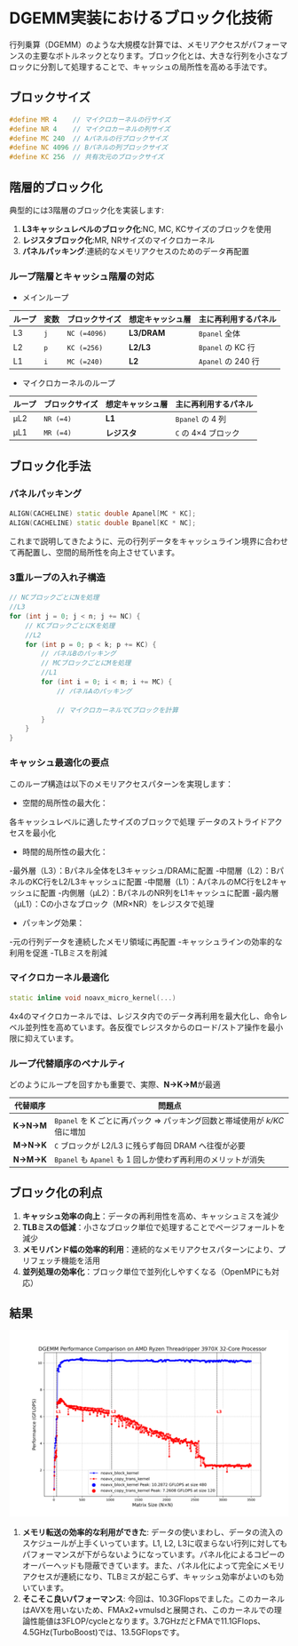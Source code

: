 # DGEMM実装におけるブロック化技術

行列乗算（DGEMM）のような大規模な計算では、メモリアクセスがパフォーマンスの主要なボトルネックとなります。ブロック化とは、大きな行列を小さなブロックに分割して処理することで、キャッシュの局所性を高める手法です。

## ブロックサイズ

```cpp
#define MR 4    // マイクロカーネルの行サイズ
#define NR 4    // マイクロカーネルの列サイズ
#define MC 240  // Aパネルの行ブロックサイズ
#define NC 4096 // Bパネルの列ブロックサイズ
#define KC 256  // 共有次元のブロックサイズ
```

## 階層的ブロック化

典型的には3階層のブロック化を実装します:

1. **L3キャッシュレベルのブロック化**:NC, MC, KCサイズのブロックを使用
2. **レジスタブロック化**:MR, NRサイズのマイクロカーネル
3. **パネルパッキング**:連続的なメモリアクセスのためのデータ再配置

### ループ階層とキャッシュ階層の対応

* メインループ
  
| ループ | 変数 | ブロックサイズ | 想定キャッシュ層 | 主に再利用するパネル |
|-------|------|--------------|----------------|-------------------|
| L3    | `j` | `NC (=4096)` | **L3/DRAM**    | `Bpanel` 全体     |
| L2    | `p` | `KC (=256)`  | **L2/L3**      | `Bpanel` の KC 行  |
| L1    | `i` | `MC (=240)`  | **L2**         | `Apanel` の 240 行 |

* マイクロカーネルのループ
  
| ループ |  ブロックサイズ | 想定キャッシュ層 | 主に再利用するパネル |
|--------|--------------|----------------|-------------------|
| μL2    | `NR (=4)`    | **L1**         | `Bpanel` の 4 列   |
| μL1    | `MR (=4)`    | **レジスタ**    | `C` の 4×4 ブロック |


## ブロック化手法

### パネルパッキング

```cpp
ALIGN(CACHELINE) static double Apanel[MC * KC];
ALIGN(CACHELINE) static double Bpanel[KC * NC];
```

これまで説明してきたように、元の行列データをキャッシュライン境界に合わせて再配置し、空間的局所性を向上させています。

### 3重ループの入れ子構造

```cpp
// NCブロックごとにNを処理
//L3
for (int j = 0; j < n; j += NC) {
    // KCブロックごとにKを処理
    //L2
    for (int p = 0; p < k; p += KC) {
        // パネルBのパッキング
        // MCブロックごとにMを処理
        //L1
        for (int i = 0; i < m; i += MC) {
            // パネルAのパッキング
            
            // マイクロカーネルでCブロックを計算
        }
    }
}
```

### キャッシュ最適化の要点
このループ構造は以下のメモリアクセスパターンを実現します：

* 空間的局所性の最大化：

各キャッシュレベルに適したサイズのブロックで処理
データのストライドアクセスを最小化


* 時間的局所性の最大化：

-最外層（L3）：Bパネル全体をL3キャッシュ/DRAMに配置
-中間層（L2）：BパネルのKC行をL2/L3キャッシュに配置
-中間層（L1）：AパネルのMC行をL2キャッシュに配置
-内側層（μL2）：BパネルのNR列をL1キャッシュに配置
-最内層（μL1）：Cの小さなブロック（MR×NR）をレジスタで処理


* パッキング効果：

-元の行列データを連続したメモリ領域に再配置
-キャッシュラインの効率的な利用を促進
-TLBミスを削減

### マイクロカーネル最適化

```cpp
static inline void noavx_micro_kernel(...)
```

4x4のマイクロカーネルでは、レジスタ内でのデータ再利用を最大化し、命令レベル並列性を高めています。各反復でレジスタからのロード/ストア操作を最小限に抑えています。

### ループ代替順序のペナルティ

どのようにループを回すかも重要で、実際、**N→K→M**が最適 

| 代替順序 | 問題点 |
|---------|-------|
| **K→N→M** | `Bpanel` を K ごとに再パック ⇒ パッキング回数と帯域使用が *k/KC* 倍に増加 |
| **M→N→K** | `C` ブロックが L2/L3 に残らず毎回 DRAM へ往復が必要 |
| **N→M→K** | `Bpanel` も `Apanel` も 1 回しか使わず再利用のメリットが消失 |


## ブロック化の利点

1. **キャッシュ効率の向上**：データの再利用性を高め、キャッシュミスを減少
2. **TLBミスの低減**：小さなブロック単位で処理することでページフォールトを減少
3. **メモリバンド幅の効率的利用**：連続的なメモリアクセスパターンにより、プリフェッチ機能を活用
4. **並列処理の効率化**：ブロック単位で並列化しやすくなる（OpenMPにも対応）

## 結果
![DGEMM ベンチマークプロット](15/dgemm_benchmark_comparison_plot.png)

1. **メモリ転送の効率的な利用ができた**: データの使いまわし、データの流入のスケジュールが上手くいっています。L1, L2, L3に収まらない行列に対してもパフォーマンスが下がらないようになっています。パネル化によるコピーのオーバーヘッドも隠蔽できています。また、パネル化によって完全にメモリアクセスが連続になり、TLBミスが起こらず、キャッシュ効率がよいのも効いています。
2. **そこそこ良いパフォーマンス**: 今回は、10.3GFlopsでました。このカーネルはAVXを用いないため、FMAx2+vmulsdと展開され、このカーネルでの理論性能値は3FLOP/cycleとなります。3.7GHzだとFMAで11.1GFlops、4.5GHz(TurboBoost)では、13.5GFlopsです。
